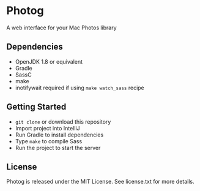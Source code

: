 # Photog

A web interface for your Mac Photos library

## Dependencies

* OpenJDK 1.8 or equivalent
* Gradle
* SassC
* make
* inotifywait required if using `make watch_sass` recipe

## Getting Started

* `git clone` or download this repository
* Import project into IntelliJ
* Run Gradle to install dependencies
* Type `make` to compile Sass
* Run the project to start the server

## License

Photog is released under the MIT License. See license.txt for more details.